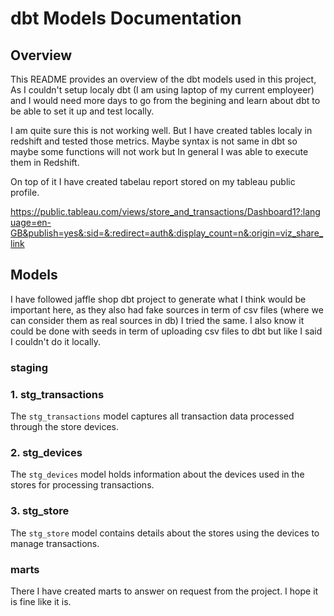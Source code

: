 # dbt Models Documentation

## Overview
This README provides an overview of the dbt models used in this project, As I couldn't setup localy dbt (I am using laptop of my current employeer) and I would need more days to go from the begining and learn about dbt to be able to set it up and test locally. 

I am quite sure this is not working well. But I have created tables localy in redshift and tested those metrics. Maybe syntax is not same in dbt so maybe some functions will not work but In general I was able to execute them in Redshift. 

On top of it I have created tabelau report stored on my tableau public profile. 

https://public.tableau.com/views/store_and_transactions/Dashboard1?:language=en-GB&publish=yes&:sid=&:redirect=auth&:display_count=n&:origin=viz_share_link


## Models

I have followed jaffle shop dbt project to generate what I think would be important here, as they also had fake sources in term of csv files (where we can consider them as real sources in db) I tried the same. I also know it could be done with seeds in term of uploading csv files to dbt but like I said I couldn't do it locally.

### staging

### 1. stg_transactions
The `stg_transactions` model captures all transaction data processed through the store devices.

### 2. stg_devices
The `stg_devices` model holds information about the devices used in the stores for processing transactions.

### 3. stg_store
The `stg_store` model contains details about the stores using the devices to manage transactions.

### marts

There I have created marts to answer on request from the project. I hope it is fine like it is.
